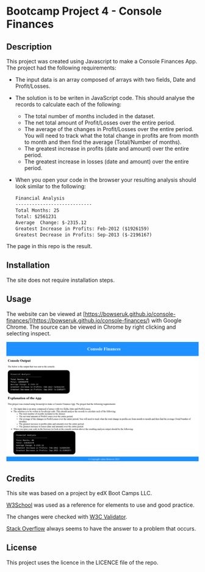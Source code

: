 # Bootcamp Project 4 - Console Finances

## Description 

This project was created using Javascript to make a Console Finances App. The project had the following requirements:

* The input data is an array composed of arrays with two fields, Date and Profit/Losses.
* The solution is to be writen in JavaScript code. This should analyse the records to calculate each of the following:
    * The total number of months included in the dataset.
    * The net total amount of Profit/Losses over the entire period.
    * The average of the changes in Profit/Losses over the entire period. You will need to track what the total change in profits are from month to month and then find the average (Total/Number of months).
    * The greatest increase in profits (date and amount) over the entire period.
    * The greatest increase in losses (date and amount) over the entire period.

* When you open your code in the browser your resulting analysis should look similar to the following:

    ```
    Financial Analysis
    ----------------------------
    Total Months: 25
    Total: $2561231
    Average  Change: $-2315.12
    Greatest Increase in Profits: Feb-2012 ($1926159)
    Greatest Decrease in Profits: Sep-2013 ($-2196167)
    ```

The page in this repo is the result.

## Installation

The site does not require installation steps.

## Usage 

The website can be viewed at [https://bowseruk.github.io/console-finances/](https://bowseruk.github.io/console-finances/) with Google Chrome. The source can be viewed in Chrome by right clicking and selecting inspect.

![Screenshot of the Webpage](assets/images/screenshot.png)

## Credits

This site was based on a project by edX Boot Camps LLC.

[W3School](https://www.w3schools.com/) was used as a reference for elements to use and good practice.

The changes were checked with [W3C Validator](https://validator.w3.org/).

[Stack Overflow](https://stackoverflow.com/) always seems to have the answer to a problem that occurs.


## License

This project uses the licence in the LICENCE file of the repo.